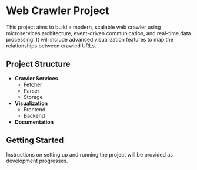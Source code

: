 # Web Crawler Project

This project aims to build a modern, scalable web crawler using microservices architecture, event-driven communication, and real-time data processing. It will include advanced visualization features to map the relationships between crawled URLs.

## Project Structure

- **Crawler Services**
  - Fetcher
  - Parser
  - Storage
- **Visualization**
  - Frontend
  - Backend
- **Documentation**

## Getting Started

Instructions on setting up and running the project will be provided as development progresses.
